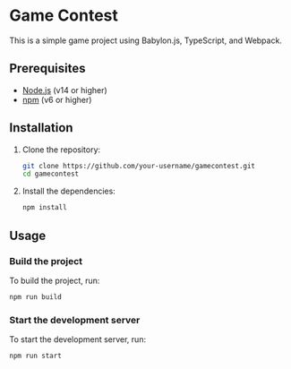 # Game Contest

This is a simple game project using Babylon.js, TypeScript, and Webpack.

## Prerequisites

- [Node.js](https://nodejs.org/) (v14 or higher)
- [npm](https://www.npmjs.com/) (v6 or higher)

## Installation

1. Clone the repository:
    ```sh
    git clone https://github.com/your-username/gamecontest.git
    cd gamecontest
    ```

2. Install the dependencies:
    ```sh
    npm install
    ```

## Usage

### Build the project

To build the project, run:
```sh
npm run build
```

### Start the development server

To start the development server, run:
```sh
npm run start
```